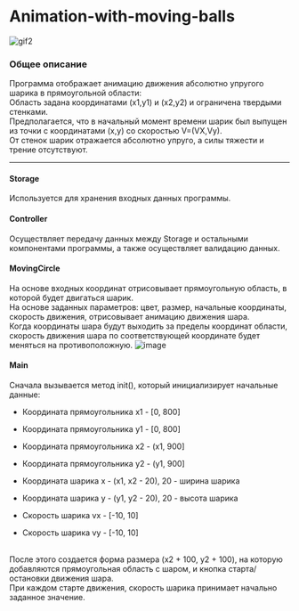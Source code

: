 # Animation-with-moving-balls
![gif2](https://github.com/RomanTsitsunov/Animation-with-moving-balls/assets/132264109/fb661a3f-08b2-4209-ad3e-96d85c73cc0f)
### Общее описание
<div>
Программа отображает анимацию движения абсолютно упругого шарика в прямоугольной области:<br>
Область задана координатами (x1,y1) и (x2,y2) и ограничена твердыми стенками.<br>
Предполагается, что в начальный момент времени шарик был выпущен из точки с координатами (x,y) со скоростью V=(VX,Vy).<br>
От стенок шарик отражается абсолютно упруго, а силы тяжести и трение отсутствуют.<br>
</div>
<hr>

#### Storage
Используется для хранения входных данных программы.
#### Controller
Осуществляет передачу данных между Storage и остальными компонентами программы, а также осуществляет валидацию данных.
#### MovingCircle
На основе входных координат отрисовывает прямоугольную область, в которой будет двигаться шарик.<br>
На основе заданных параметров: цвет, размер, начальные координаты, скорость движения, отрисовывает анимацию движения шара.<br>
Когда координаты шара будут выходить за пределы координат области,<br>
скорость движения шара по соответствующей координате будет меняться на противоположную.
![image](https://github.com/RomanTsitsunov/Animation-with-moving-balls/assets/132264109/66b8a747-866b-4bee-8807-2f84a3e8d082)
#### Main
Сначала вызывается метод init(), который инициализирует начальные данные:
- Координата прямоугольника x1 - [0, 800]
- Координата прямоугольника y1 - [0, 800]
- Координата прямоугольника x2 - (x1, 900]
- Координата прямоугольника y2 - (y1, 900]
- Координата шарика x - (x1, x2 - 20), 20 - ширина шарика
- Координата шарика y - (y1, y2 - 20), 20 - высота шарика
- Скорость шарика vx - [-10, 10]

- Скорость шарика vy - [-10, 10]
<br>
После этого создается форма размера (x2 + 100, y2 + 100), на которую добавляются прямоугольная область с шаром, и кнопка старта/остановки движения шара.<br>
При каждом старте движения, скорость шарика принимает начально заданное значение.
